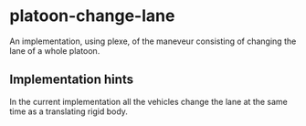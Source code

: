 # platoon-change-lane
An implementation, using plexe, of the maneveur consisting of changing the lane of a whole platoon.

## Implementation hints
In the current implementation all the vehicles change the lane at the same time as a translating rigid body.
